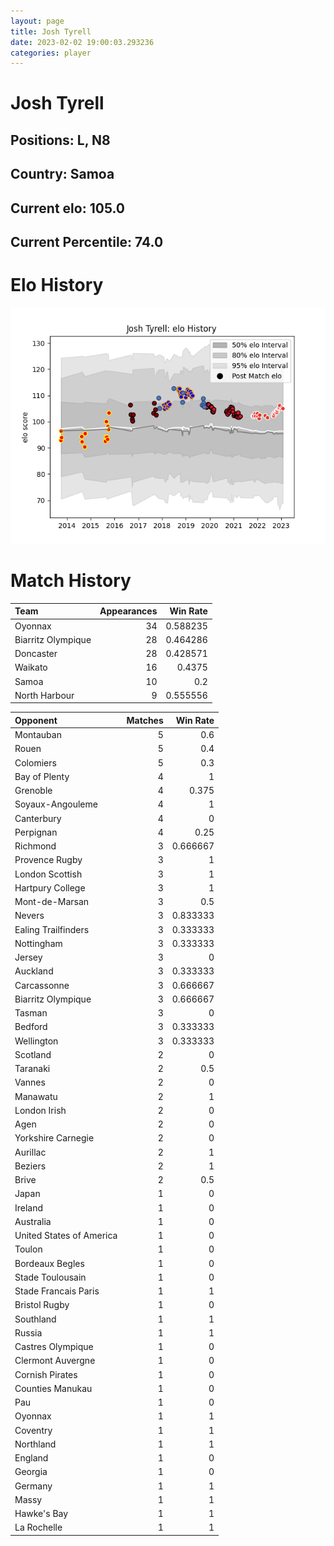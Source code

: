 ```yaml
---  
layout: page  
title: Josh Tyrell  
date: 2023-02-02 19:00:03.293236  
categories: player  
---
```

# Josh Tyrell

## Positions: L, N8

## Country: Samoa

## Current elo: 105.0

## Current Percentile: 74.0

# Elo History


![elo history](history_JoshTyrell.png)
# Match History


| Team               |   Appearances |   Win Rate |
|:-------------------|--------------:|-----------:|
| Oyonnax            |            34 |   0.588235 |
| Biarritz Olympique |            28 |   0.464286 |
| Doncaster          |            28 |   0.428571 |
| Waikato            |            16 |   0.4375   |
| Samoa              |            10 |   0.2      |
| North Harbour      |             9 |   0.555556 |

| Opponent                 |   Matches |   Win Rate |
|:-------------------------|----------:|-----------:|
| Montauban                |         5 |   0.6      |
| Rouen                    |         5 |   0.4      |
| Colomiers                |         5 |   0.3      |
| Bay of Plenty            |         4 |   1        |
| Grenoble                 |         4 |   0.375    |
| Soyaux-Angouleme         |         4 |   1        |
| Canterbury               |         4 |   0        |
| Perpignan                |         4 |   0.25     |
| Richmond                 |         3 |   0.666667 |
| Provence Rugby           |         3 |   1        |
| London Scottish          |         3 |   1        |
| Hartpury College         |         3 |   1        |
| Mont-de-Marsan           |         3 |   0.5      |
| Nevers                   |         3 |   0.833333 |
| Ealing Trailfinders      |         3 |   0.333333 |
| Nottingham               |         3 |   0.333333 |
| Jersey                   |         3 |   0        |
| Auckland                 |         3 |   0.333333 |
| Carcassonne              |         3 |   0.666667 |
| Biarritz Olympique       |         3 |   0.666667 |
| Tasman                   |         3 |   0        |
| Bedford                  |         3 |   0.333333 |
| Wellington               |         3 |   0.333333 |
| Scotland                 |         2 |   0        |
| Taranaki                 |         2 |   0.5      |
| Vannes                   |         2 |   0        |
| Manawatu                 |         2 |   1        |
| London Irish             |         2 |   0        |
| Agen                     |         2 |   0        |
| Yorkshire Carnegie       |         2 |   0        |
| Aurillac                 |         2 |   1        |
| Beziers                  |         2 |   1        |
| Brive                    |         2 |   0.5      |
| Japan                    |         1 |   0        |
| Ireland                  |         1 |   0        |
| Australia                |         1 |   0        |
| United States of America |         1 |   0        |
| Toulon                   |         1 |   0        |
| Bordeaux Begles          |         1 |   0        |
| Stade Toulousain         |         1 |   0        |
| Stade Francais Paris     |         1 |   1        |
| Bristol Rugby            |         1 |   0        |
| Southland                |         1 |   1        |
| Russia                   |         1 |   1        |
| Castres Olympique        |         1 |   0        |
| Clermont Auvergne        |         1 |   0        |
| Cornish Pirates          |         1 |   0        |
| Counties Manukau         |         1 |   0        |
| Pau                      |         1 |   0        |
| Oyonnax                  |         1 |   1        |
| Coventry                 |         1 |   1        |
| Northland                |         1 |   1        |
| England                  |         1 |   0        |
| Georgia                  |         1 |   0        |
| Germany                  |         1 |   1        |
| Massy                    |         1 |   1        |
| Hawke's Bay              |         1 |   1        |
| La Rochelle              |         1 |   1        |